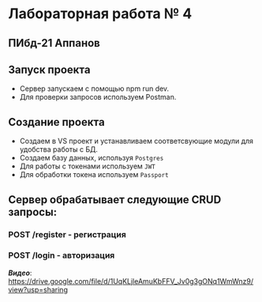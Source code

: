 # Лабораторная работа № 4 
## ПИбд-21 Аппанов

## Запуск проекта  
- Сервер запускаем с помощью npm run dev.  
- Для проверки запросов используем Postman. 

## Создание проекта  

- Создаем в VS проект и устанавливаем соответсвующие модули для удобства работы с БД.  
- Создаем базу данных, используя `Postgres`
- Для работы с токенами используем `JWT`
- Для обработки токена используем `Passport`

## Сервер обрабатывает следующие CRUD запросы: 

### POST /register - регистрация

### POST /login - авторизация

***Видео***:
https://drive.google.com/file/d/1UqKLjleAmuKbFFV_Jv0g3gONq1WmWnz9/view?usp=sharing